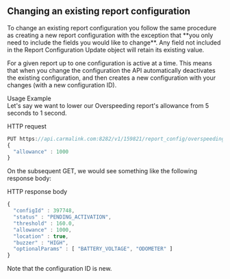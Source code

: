 <h2>Changing an existing report configuration</h2>  
To change an existing report configuration you follow the same procedure as creating a new report configuration with the exception that **you only need to include the fields you would like to change**. Any field not included in the Report Configuration Update object will retain its existing value.  

For a given report up to one configuration is active at a time. This means that when you change the configuration the API automatically deactivates the existing configuration, and then creates a new configuration with your changes (with a new configuration ID).  


Usage Example  
Let's say we want to lower our Overspeeding report's allowance from 5 seconds to 1 second.  

HTTP request
```javascript
PUT https://api.carmalink.com:8282/v1/159821/report_config/overspeeding
{
  "allowance" : 1000
}
```
On the subsequent GET, we would see something like the following response body:

HTTP response body
```javascript
{
  "configId" : 397748,
  "status" : "PENDING_ACTIVATION",
  "threshold" : 160.0,
  "allowance" : 1000,
  "location" : true,
  "buzzer" : "HIGH",
  "optionalParams" : [ "BATTERY_VOLTAGE", "ODOMETER" ]
}
```

Note that the configuration ID is new.  
